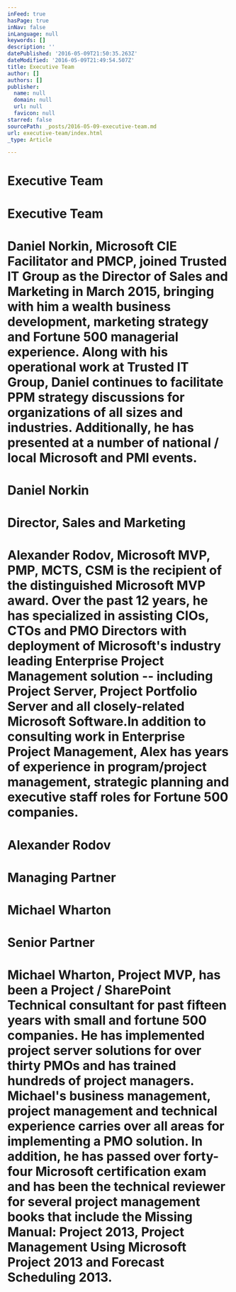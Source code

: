 ```yaml
---
inFeed: true
hasPage: true
inNav: false
inLanguage: null
keywords: []
description: ''
datePublished: '2016-05-09T21:50:35.263Z'
dateModified: '2016-05-09T21:49:54.507Z'
title: Executive Team
author: []
authors: []
publisher:
  name: null
  domain: null
  url: null
  favicon: null
starred: false
sourcePath: _posts/2016-05-09-executive-team.md
url: executive-team/index.html
_type: Article

---
```

# Executive Team

# Executive Team

# Daniel Norkin, Microsoft CIE Facilitator and PMCP, joined Trusted IT Group as the Director of Sales and Marketing in March 2015, bringing with him a wealth business development, marketing strategy and Fortune 500 managerial experience. Along with his operational work at Trusted IT Group, Daniel continues to facilitate PPM strategy discussions for organizations of all sizes and industries. Additionally, he has presented at a number of national / local Microsoft and PMI events. 

# Daniel Norkin

# Director, Sales and Marketing

# Alexander Rodov, Microsoft MVP, PMP, MCTS, CSM is the recipient of the distinguished Microsoft MVP award. Over the past 12 years, he has specialized in assisting CIOs, CTOs and PMO Directors with deployment of Microsoft's industry leading Enterprise Project Management solution -- including Project Server, Project Portfolio Server and all closely-related Microsoft Software.In addition to consulting work in Enterprise Project Management, Alex has years of experience in program/project management, strategic planning and executive staff roles for Fortune 500 companies.

# Alexander Rodov

# Managing Partner

# Michael Wharton

# Senior Partner

# Michael Wharton, Project MVP, has been a Project / SharePoint Technical consultant for past fifteen years with small and fortune 500 companies. He has implemented project server solutions for over thirty PMOs and has trained hundreds of project managers. Michael's business management, project management and technical experience carries over all areas for implementing a PMO solution. In addition, he has passed over forty-four Microsoft certification exam and has been the technical reviewer for several project management books that include the Missing Manual: Project 2013, Project Management Using Microsoft Project 2013 and Forecast Scheduling 2013\.